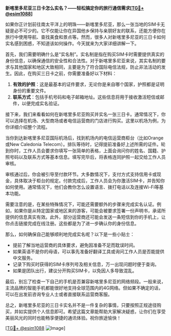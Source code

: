 **新喀里多尼亚三日卡怎么实名？——轻松搞定你的旅行通信需求[[TG💪+ @esim1088](https://t.me/s/esim1088)]**

如果你正计划前往南太平洋上的明珠——新喀里多尼亚，那么一张当地的SIM卡无疑是必不可少的。它不仅能让你在异国他乡保持与亲朋好友的联系，还能方便你在旅行中使用导航、查找美食和景点等。然而，很多人对新喀里多尼亚的三日卡如何实名感到困惑，不知道该如何操作。今天就来为大家详细讲解一下。

首先，我们需要明确什么是“实名制”。实名制是指在购买SIM卡时需要提供真实的身份信息，以确保通信的安全性和合法性。对于新喀里多尼亚来说，其实名制的要求与其他国家和地区大致相同，主要是为了符合国际电信法规，防止非法活动的发生。因此，在购买三日卡之前，你需要准备好以下材料：

1. **有效的护照**：这是最基本的证件要求，无论你是来自哪个国家，护照都是证明身份的重要文件。
2. **联系方式**：包括手机号码和电子邮箱地址。这些信息将用于接收激活短信或邮件，以便完成实名验证。

接下来，我们来看看如何在新喀里多尼亚购买并实名一张三日卡。通常情况下，你可以选择在机场、大型商场或者电信运营商的门店进行购买。这里以机场为例，为你详细介绍整个流程。

当你到达新喀里多尼亚国际机场后，找到机场内的电信运营商柜台（比如Orange或New Caledonia Telecom）。排队等待时，记得提前准备好上述所需的证件。轮到你时，工作人员会要求你填写一张简单的表格，上面会询问你的姓名、国籍、护照号码以及联系方式等基本信息。填写完毕后，将表格连同护照一起交给工作人员审核。

审核通过后，你会被引导至付款环节。大多数情况下，支付方式支持信用卡或现金，具体取决于柜台的规定。付款完成后，工作人员会为你激活SIM卡，并告知你如何使用。通常情况下，他们会教你怎么设置语言、拨打电话以及连接Wi-Fi等基本功能。

需要注意的是，在某些特殊情况下，可能还需要额外的步骤来完成实名认证。例如，如果你是从特定国家或地区来的游客，可能会被要求签署一份声明书，承诺所提供的信息真实有效。此外，部分运营商还可能会发送一条短信到你的手机上，让你点击链接完成在线注册。这些都是为了进一步确认你的身份信息。

那么，如何确保自己能够顺利地完成实名呢？以下是一些小贴士：

- 提前了解当地运营商的具体要求，避免因准备不足而耽误时间。
- 如果英语不是你的母语，可以事先准备好翻译工具或询问工作人员是否能提供中文服务。
- 记录下购买时获得的SIM卡序列号及相关信息，万一出现问题时便于查询。
- 如果是团队出行，建议分开购买SIM卡，以免因人多导致混乱。

最后，别忘了检查一下自己的手机是否兼容新喀里多尼亚的网络频段。一般来说，主流品牌的智能手机都能很好地支持全球范围内的4G网络。但如果不确定的话，可以在出发前咨询专业人士或者直接联系运营商客服。

总之，新喀里多尼亚的三日卡实名并不是一件复杂的事情，只要按照正规途径购买，并如实提供个人信息即可。希望这篇文章能帮助大家解决疑惑，让你们在享受美丽风光的同时也能畅享便捷的通讯体验。祝你旅途愉快！

[[TG💪+ @esim1088](https://t.me/s/esim1088) ![Image](https://i.postimg.cc/4NQfJmqS/Snipaste-2025-05-13-00-14-12.png)]